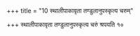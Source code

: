 +++
title = "10 स्थालीपाकावृता तण्डुलानुपस्कृत्य चरुम्"

+++
स्थालीपाकावृता तण्डुलानुपस्कृत्य चरुं श्रपयति १०